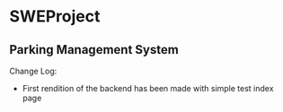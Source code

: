 # SWEProject


## Parking Management System
  Change Log:
  * First rendition of the backend has been made with simple test index page
